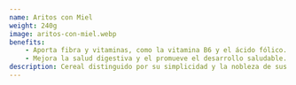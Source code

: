 ```yaml
---
name: Aritos con Miel
weight: 240g
image: aritos-con-miel.webp
benefits:
    - Aporta fibra y vitaminas, como la vitamina B6 y el ácido fólico.
    - Mejora la salud digestiva y el promueve el desarrollo saludable.
description: Cereal distinguido por su simplicidad y la nobleza de sus ingredientes. Fabricado con cereal integral de alta calidad, cada arito es horneado hasta alcanzar una textura perfectamente crujiente. Posteriormente, son recubiertos con una fina capa de miel de abeja pura, que le confiere un dulzor natural y característico, sin la necesidad de azúcares añadidos. Los aritos con miel cuentan con un sabor auténtico, que combina la riqueza nutricional del grano entero con las propiedades energéticas de la miel, ideal para toda la familia.
---
```

